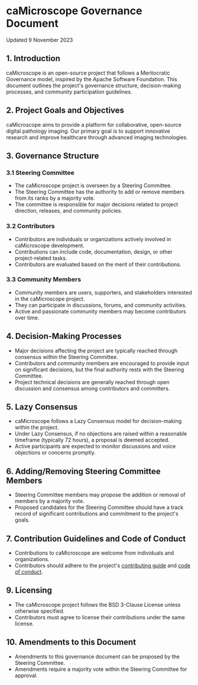 # caMicroscope Governance Document
Updated 9 November 2023

## 1. Introduction

caMicroscope is an open-source project that follows a Meritocratic Governance model, inspired by the Apache Software Foundation. This document outlines the project's governance structure, decision-making processes, and community participation guidelines.

## 2. Project Goals and Objectives

caMicroscope aims to provide a platform for collaborative, open-source digital pathology imaging. Our primary goal is to support innovative research and improve healthcare through advanced imaging technologies.

## 3. Governance Structure

### 3.1 Steering Committee

- The caMicroscope project is overseen by a Steering Committee.
- The Steering Committee has the authority to add or remove members from its ranks by a majority vote.
- The committee is responsible for major decisions related to project direction, releases, and community policies.

### 3.2 Contributors

- Contributors are individuals or organizations actively involved in caMicroscope development.
- Contributions can include code, documentation, design, or other project-related tasks.
- Contributors are evaluated based on the merit of their contributions.

### 3.3 Community Members

- Community members are users, supporters, and stakeholders interested in the caMicroscope project.
- They can participate in discussions, forums, and community activities.
- Active and passionate community members may become contributors over time.

## 4. Decision-Making Processes

- Major decisions affecting the project are typically reached through consensus within the Steering Committee.
- Contributors and community members are encouraged to provide input on significant decisions, but the final authority rests with the Steering Committee.
- Project technical decisions are generally reached through open discussion and consensus among contributors and committers.

## 5. Lazy Consensus

- caMicroscope follows a Lazy Consensus model for decision-making within the project.
- Under Lazy Consensus, if no objections are raised within a reasonable timeframe (typically 72 hours), a proposal is deemed accepted.
- Active participants are expected to monitor discussions and voice objections or concerns promptly.

## 6. Adding/Removing Steering Committee Members

- Steering Committee members may propose the addition or removal of members by a majority vote.
- Proposed candidates for the Steering Committee should have a track record of significant contributions and commitment to the project's goals.

## 7. Contribution Guidelines and Code of Conduct

- Contributions to caMicroscope are welcome from individuals and organizations.
- Contributors should adhere to the project's [contributing guide](https://camicroscope.github.io/contributing.html) and [code of conduct](https://github.com/camicroscope/.github/blob/master/CODE_OF_CONDUCT.md).


## 9. Licensing

- The caMicroscope project follows the BSD 3-Clause License unless otherwise specified.
- Contributors must agree to license their contributions under the same license.

## 10. Amendments to this Document

- Amendments to this governance document can be proposed by the Steering Committee.
- Amendments require a majority vote within the Steering Committee for approval.
